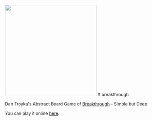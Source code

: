 <img src="http://gotankersley.github.io/breakthrough/img/example-screen.jpg" height="300px"/>
# breakthrough

Dan Troyka's Abstract Board Game of [Breakthrough](https://boardgamegeek.com/boardgame/3825/breakthrough) - Simple but Deep

You can play it online [here](http://gotankersley.github.io/breakthrough).
